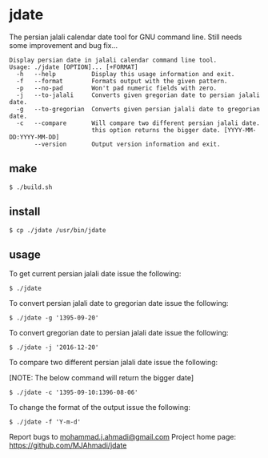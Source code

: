 # jdate
The persian jalali calendar date tool for GNU command line.
Still needs some improvement and bug fix...

```
Display persian date in jalali calendar command line tool.
Usage: ./jdate [OPTION]... [+FORMAT]
  -h   --help          Display this usage information and exit.
  -f   --format        Formats output with the given pattern.
  -p   --no-pad        Won't pad numeric fields with zero.
  -j   --to-jalali     Converts given gregorian date to persian jalali date.
  -g   --to-gregorian  Converts given persian jalali date to gregorian date.
  -c   --compare       Will compare two different persian jalali date.
                       this option returns the bigger date. [YYYY-MM-DD:YYYY-MM-DD]
       --version       Output version information and exit.
```
## make

```
$ ./build.sh
```

## install

```
$ cp ./jdate /usr/bin/jdate
```

## usage
To get current persian jalali date issue the following:
```
$ ./jdate 
```

To convert persian jalali date to gregorian date issue the following:
```
$ ./jdate -g '1395-09-20'
```

To convert gregorian date to persian jalali date issue the following:
```
$ ./jdate -j '2016-12-20'
```

To compare two different persian jalali date issue the following:

[NOTE: The below command will return the bigger date]
```
$ ./jdate -c '1395-09-10:1396-08-06'
```

To change the format of the output issue the following:
```
$ ./jdate -f 'Y-m-d'
```

Report bugs to mohammad.j.ahmadi@gmail.com
Project home page: <https://github.com/MJAhmadi/jdate>
